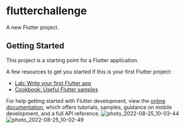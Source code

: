 # flutterchallenge

A new Flutter project.

## Getting Started

This project is a starting point for a Flutter application.

A few resources to get you started if this is your first Flutter project:

- [Lab: Write your first Flutter app](https://docs.flutter.dev/get-started/codelab)
- [Cookbook: Useful Flutter samples](https://docs.flutter.dev/cookbook)

For help getting started with Flutter development, view the
[online documentation](https://docs.flutter.dev/), which offers tutorials,
samples, guidance on mobile development, and a full API reference.
![photo_2022-08-25_10-03-44](https://user-images.githubusercontent.com/63917570/186638790-f1df62f0-1d8d-49c7-b47d-5bdcfee30b59.jpg)
![photo_2022-08-25_10-02-49](https://user-images.githubusercontent.com/63917570/186639454-513cc422-60dc-43fb-bca5-f9b04a364206.jpg)
